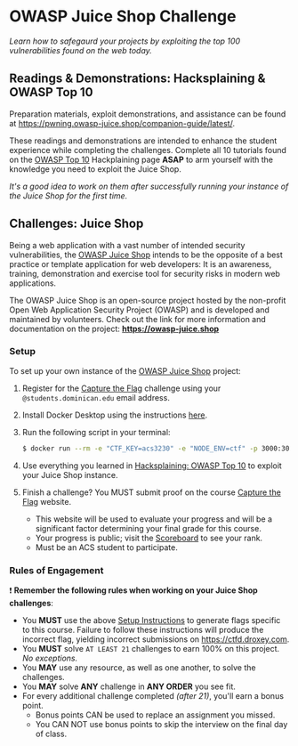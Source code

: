 <!-- Run this slideshow via the following command: reveal-md README.md -w -->
<!-- .slide: data-background="./../Slides/images/header.svg" data-background-repeat="none" data-background-size="40% 40%" data-background-position="center 10%" class="header" -->
# OWASP Juice Shop Challenge

_Learn how to safegaurd your projects by exploiting the top 100 vulnerabilities found on the web today._

## **Readings & Demonstrations**: Hacksplaining & OWASP Top 10

Preparation materials, exploit demonstrations, and assistance can be found at https://pwning.owasp-juice.shop/companion-guide/latest/. 

These readings and demonstrations are intended to enhance the student experience while completing the challenges. Complete all 10 tutorials found on the [OWASP Top 10](https://www.hacksplaining.com/owasp) Hackplaining page **ASAP** to arm yourself with the knowledge you need to exploit the Juice Shop. 

_It's a good idea to work on them after successfully running your instance of the Juice Shop for the first time._

<!-- > -->

## **Challenges**: Juice Shop

Being a web application with a vast number of intended security vulnerabilities, the [OWASP Juice Shop](https://juice-shop.herokuapp.com/#/) intends to be the opposite of a best practice or template application for web developers: It is an awareness, training, demonstration and exercise tool for security risks in modern web applications.

The OWASP Juice Shop is an open-source project hosted by the non-profit Open Web Application Security Project (OWASP) and is developed and maintained by volunteers. Check out the link for more information and documentation on the project: **<https://owasp-juice.shop>**

### Setup

To set up your own instance of the [OWASP Juice Shop](https://juice-shop.herokuapp.com/#/) project:

1. Register for the [Capture the Flag](https://ctfd.droxey.com/register) challenge using your `@students.dominican.edu` email address.
1. Install Docker Desktop using the instructions [here](https://docs.docker.com/engine/install/#supported-platforms).
1. Run the following script in your terminal:

    ```bash
    $ docker run --rm -e "CTF_KEY=acs3230" -e "NODE_ENV=ctf" -p 3000:3000 bkimminich/juice-shop
    ```
  
1. Use everything you learned in [Hacksplaining: OWASP Top 10](https://www.hacksplaining.com/owasp) to exploit your Juice Shop instance.
2. Finish a challenge? You MUST submit proof on the course [Capture the Flag](https://ctfd.droxey.com) website.
    - This website will be used to evaluate your progress and will be a significant factor determining your final grade for this course.
    - Your progress is public; visit the [Scoreboard](https://ctfd.droxey.com/scoreboard) to see your rank.
    - Must be an ACS student to participate.

### Rules of Engagement

:exclamation: **Remember the following rules when working on your Juice Shop challenges**:

- You **MUST** use the above [Setup Instructions](#Setup) to generate flags specific to this course. Failure to follow these instructions will produce the incorrect flag, yielding incorrect submissions on https://ctfd.droxey.com.
- You **MUST** solve `AT LEAST 21` challenges to earn 100% on this project. _No exceptions._
- You **MAY** use any resource, as well as one another, to solve the challenges.
- You **MAY** solve **ANY** challenge in **ANY ORDER** you see fit. 
- For every additional challenge completed _(after 21)_, you'll earn a bonus point.
   - Bonus points CAN be used to replace an assignment you missed.
   - You CAN NOT use bonus points to skip the interview on the final day of class.

<!-- > -->
